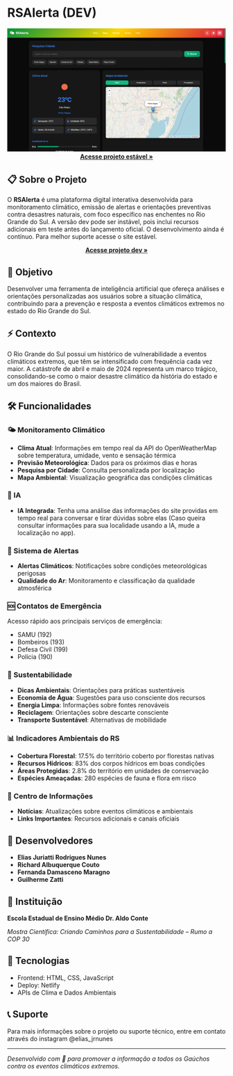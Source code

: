 # RSAlerta (DEV)

<p align="center">
  <img src="https://github.com/elias001011/RSAlerta/blob/main/screenshot.png" alt="Banner do RS Alerta mostrando tecnologia e dados" width="600"/>
  <a href="https://rsalerta.netlify.app/"><strong>Acesse projeto estável »</strong></a>
</p>

## 📋 Sobre o Projeto

O **RSAlerta** é uma plataforma digital interativa desenvolvida para monitoramento climático, emissão de alertas e orientações preventivas contra desastres naturais, com foco específico nas enchentes no Rio Grande do Sul. A versão dev pode ser instável, pois inclui recursos adicionais em teste antes do lançamento oficial. O desenvolvimento ainda é contínuo. Para melhor suporte acesse o site estável.

<p align="center">
  <a href="https://rsalerta-dev.netlify.app/"><strong>Acesse projeto dev »</strong></a>
</p>

## 🎯 Objetivo

Desenvolver uma ferramenta de inteligência artificial que ofereça análises e orientações personalizadas aos usuários sobre a situação climática, contribuindo para a prevenção e resposta a eventos climáticos extremos no estado do Rio Grande do Sul.

## ⚡ Contexto

O Rio Grande do Sul possui um histórico de vulnerabilidade a eventos climáticos extremos, que têm se intensificado com frequência cada vez maior. A catástrofe de abril e maio de 2024 representa um marco trágico, consolidando-se como o maior desastre climático da história do estado e um dos maiores do Brasil.

## 🛠️ Funcionalidades

### 🌤️ Monitoramento Climático
- **Clima Atual**: Informações em tempo real da API do OpenWeatherMap sobre temperatura, umidade, vento e sensação térmica
- **Previsão Meteorológica**: Dados para os próximos dias e horas
- **Pesquisa por Cidade**: Consulta personalizada por localização
- **Mapa Ambiental**: Visualização geográfica das condições climáticas

### 🤖 IA
- **IA Integrada**: Tenha uma análise das informações do site providas em tempo real para conversar e tirar dúvidas sobre elas (Caso queira consultar informações para sua localidade usando a IA, mude a localização no app).

### 🚨 Sistema de Alertas
- **Alertas Climáticos**: Notificações sobre condições meteorológicas perigosas
- **Qualidade do Ar**: Monitoramento e classificação da qualidade atmosférica

### 🆘 Contatos de Emergência
Acesso rápido aos principais serviços de emergência:
- SAMU (192)
- Bombeiros (193)
- Defesa Civil (199)
- Polícia (190)

### 🌱 Sustentabilidade
- **Dicas Ambientais**: Orientações para práticas sustentáveis
- **Economia de Água**: Sugestões para uso consciente dos recursos
- **Energia Limpa**: Informações sobre fontes renováveis
- **Reciclagem**: Orientações sobre descarte consciente
- **Transporte Sustentável**: Alternativas de mobilidade

### 📊 Indicadores Ambientais do RS
- **Cobertura Florestal**: 17.5% do território coberto por florestas nativas
- **Recursos Hídricos**: 83% dos corpos hídricos em boas condições
- **Áreas Protegidas**: 2.8% do território em unidades de conservação
- **Espécies Ameaçadas**: 280 espécies de fauna e flora em risco

### 📰 Centro de Informações
- **Notícias**: Atualizações sobre eventos climáticos e ambientais
- **Links Importantes**: Recursos adicionais e canais oficiais

## 👥 Desenvolvedores

- **Elias Juriatti Rodrigues Nunes**
- **Richard Albuquerque Couto** 
- **Fernanda Damasceno Maragno**
- **Guilherme Zatti**

## 🏫 Instituição

**Escola Estadual de Ensino Médio Dr. Aldo Conte**

*Mostra Científica: Criando Caminhos para a Sustentabilidade – Rumo a COP 30*

## 🚀 Tecnologias

- Frontend: HTML, CSS, JavaScript
- Deploy: Netlify
- APIs de Clima e Dados Ambientais

## 📞 Suporte

Para mais informações sobre o projeto ou suporte técnico, entre em contato através do instagram @elias_jrnunes

---

*Desenvolvido com 💚 para promover a informação a todos os Gaúchos contra os eventos climáticos extremos.*
